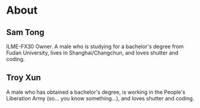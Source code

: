 # About

## Sam Tong

ILME-FX30 Owner. A male who is studying for a bachelor's degree from Fudan University, lives in Shanghai/Changchun, and loves shutter and coding.

## Troy Xun

A male who has obtained a bachelor's degree, is working in the People's Liberation Army (so... you know something...), and loves shutter and coding.
